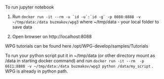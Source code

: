 To run jupyter notebook

1) Run ```docker run -it --rm -u `id -u`:`id -g` -p 8088:8888 -v ~/tmp/data:/data buzmakov/wpg3```
where ~/tmp/data - your local folder to save data

2) Open browser on http://localhost:8088

WPG tutorials can be found here /opt/WPG-develop/samples/Tutorials

To run your python script put it in ~/tmp/data (or other directory mount as /data in starting docker command) and run ```docker run -it --rm  -p 6611:8888 -v ~/tmp/data:/data buzmakov/wpg3 python /data/my_script``` . WPG is already in python path.
